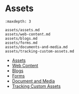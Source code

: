 # Assets

```{toctree}
:maxdepth: 3

assets/assets.md
assets/web-content.md
assets/blogs.md
assets/forms.md
assets/documents-and-media.md
assets/tracking-custom-assets.md
```

- [Assets](./assets/assets.md)
- [Web Content](./assets/web-content.md)
- [Blogs](./assets/blogs.md)
- [Forms](./assets/forms.md)
- [Document and Media](./assets/documents-and-media.md)
- [Tracking Custom Assets](./assets/tracking-custom-assets.md)